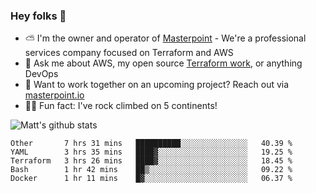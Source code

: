 

### Hey folks 👋

- ⛅️ I'm the owner and operator of [Masterpoint](https://masterpoint.io) - We're a professional services company focused on Terraform and AWS
- 💬 Ask me about AWS, my open source [Terraform work](https://github.com/masterpointio?q=terraform&type=&language=hcl), or anything DevOps
- 🔨 Want to work together on an upcoming project? Reach out via [masterpoint.io](https://masterpoint.io)
- 🧗‍♂️ Fun fact: I've rock climbed on 5 continents! 


![Matt's github stats](https://github-readme-stats.vercel.app/api?username=Gowiem&count_private=true&theme=cobalt&show_icons=true)

<!--START_SECTION:waka-->
```text
Other       7 hrs 31 mins   ██████████░░░░░░░░░░░░░░░   40.39 % 
YAML        3 hrs 35 mins   ████▓░░░░░░░░░░░░░░░░░░░░   19.25 % 
Terraform   3 hrs 26 mins   ████▓░░░░░░░░░░░░░░░░░░░░   18.45 % 
Bash        1 hr 42 mins    ██▒░░░░░░░░░░░░░░░░░░░░░░   09.22 % 
Docker      1 hr 11 mins    █▓░░░░░░░░░░░░░░░░░░░░░░░   06.37 % 
```
<!--END_SECTION:waka-->
